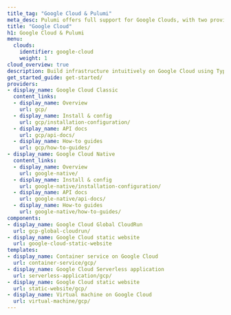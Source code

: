 ```yaml
---
title_tag: "Google Cloud & Pulumi"
meta_desc: Pulumi offers full support for Google Clouds, with two providers, 2 components, and templates.
title: "Google Cloud"
h1: Google Cloud & Pulumi
menu:
  clouds:
    identifier: google-cloud
    weight: 1
cloud_overview: true
description: Build infrastructure intuitively on Google Cloud using TypeScript, Python, Go, C#, Java or YAML. Pulumi supports all Google Cloud APIs and stays up-to-date with all Google Cloud features.
get_started_guide: get-started/
providers:
- display_name: Google Cloud Classic
  content_links:
  - display_name: Overview
    url: gcp/
  - display_name: Install & config
    url: gcp/installation-configuration/
  - display_name: API docs
    url: gcp/api-docs/
  - display_name: How-to guides
    url: gcp/how-to-guides/
- display_name: Google Cloud Native
  content_links:
  - display_name: Overview
    url: google-native/
  - display_name: Install & config
    url: google-native/installation-configuration/
  - display_name: API docs
    url: google-native/api-docs/
  - display_name: How-to guides
    url: google-native/how-to-guides/
components:
- display_name: Google Cloud Global CloudRun
  url: gcp-global-cloudrun/
- display_name: Google Cloud static website
  url: google-cloud-static-website
templates:
- display_name: Container service on Google Cloud
  url: container-service/gcp/
- display_name: Google Cloud Serverless application
  url: serverless-application/gcp/
- display_name: Google Cloud static website
  url: static-website/gcp/
- display_name: Virtual machine on Google Cloud
  url: virtual-machine/gcp/
---
```

